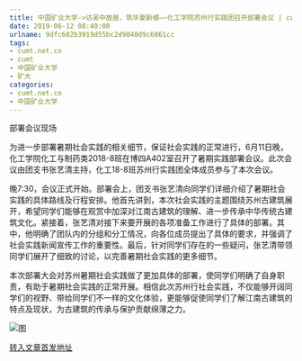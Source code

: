 ```yaml
---
title: 中国矿业大学->访吴中故居，筑华夏新楼——化工学院苏州行实践团召开部署会议 | cumt.net.cn
date: 2019-06-12 08:40:00
urlname: 9dfc602b3919d55bc2d9040d9c6861cc
tags: 
- cumt.net.cn
- cumt
- 中国矿业大学
- 矿大
categories:
- cumt.net.cn
- 中国矿业大学
---
```



部署会议现场

为进一步部署暑期社会实践的相关细节，保证社会实践的正常进行，6月11日晚，化工学院化工与制药类2018-8班在博四A402室召开了暑期实践部署会议。此次会议由团支书张艺清主持，化工18-8班苏州行实践团全体成员参与了本次会议。

晚7:30，会议正式开始。部署会上，团支书张艺清向同学们详细介绍了暑期社会实践的具体路线及行程安排。他首先讲到，本次社会实践的主题围绕苏州古建筑展开，希望同学们能够在观赏中加深对江南古建筑的理解、进一步传承中华传统古建筑文化。紧接着，张艺清对接下来要开展的各项准备工作进行了具体的部署。其中，他明确了团队内的分组和分工情况，向各位成员提出了具体的要求，并强调了社会实践新闻宣传工作的重要性。最后，针对同学们存在的一些疑问，张艺清带领同学们展开了细致的讨论，以完善暑期社会实践的更多细节。

本次部署大会对苏州暑期社会实践做了更加具体的部署，使同学们明确了自身职责，有助于暑期社会实践的正常开展。相信此次苏州行社会实践，不仅能够开阔同学们的视野、带给同学们不一样的文化体验，更能够促使同学们了解江南古建筑的特点及现状，为古建筑的传承与保护贡献绵薄之力。



![图](http://xwzx.cumt.edu.cn/_upload/article/images/87/8a/f7a2db144966aafaf414f8877077/cbc7d63f-807e-4096-add4-576ac1738fcc.jpg)

[转入文章首发地址](http://xwzx.cumt.edu.cn/13/0f/c523a529167/page.htm)